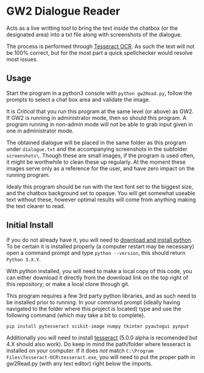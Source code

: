 GW2 Dialogue Reader
==========

Acts as a live writting tool to bring the text inside the chatbox (or the designated area) into a txt file along with screenshots of the dialogue.

The process is performed through [Tesseract OCR](https://github.com/tesseract-ocr/). As such the text will not be 100% correct, but for the most part a quick spellchecker would resolve most issues.

Usage
-----
Start the program in a python3 console with `python gw2Read.py`, follow the prompts to select a chat box area and validate the image.

It is *Critical* that you run this program at the same level (or above) as GW2. If GW2 is running in administrator mode, then so should this program. A program running in non-admin mode will not be able to grab input given in one in administrator mode.

The obtained dialogue will be placed in the same folder as this program under `dialogue.txt` and the accompanying screenshots in the subfolder `screenshots\`. Though these are small images, if the program is used often, it might be worthwhile to clean these up regularly. At the moment these images serve only as a reference for the user, and have zero impact on the running program.

Idealy this program should be run with the text font set to the biggest size, and the chatbox background set to opaque. You will get somewhat useable text without these, however optimal results will come from anything making the text clearer to read.

Initial Install
------
If you do not already have it, you will need to [download and install python](https://www.python.org/downloads/). To be certain it is installed properly (a computer restart may be necessary) open a command prompt and type `python --version`, this should return `Python 3.X.Y`.

With python installed, you will need to make a local copy of this code, you can either download it directly from the download link on the top right of this repository; or make a local clone through git.

This program requires a few 3rd party python libraries, and as such need to be installed prior to running. In your command prompt (ideally having navigated to the folder where this project is located) type and use the following command (which may take a bit to complete).

`pip install pytesseract scikit-image numpy tkinter pyautogui pynput`

Additionally you will need to install [tesseract](https://github.com/UB-Mannheim/tesseract/wiki) (5.0.0 alpha is recomended but 4.X should also work). Do keep in mind the path/folder where tesseract is installed on your computer. If it does *not* match `C:\Program Files\Tesseract-OCR\tesseract.exe`, you will need to put the proper path in gw2Read.py (with any text editor) right below the imports.
